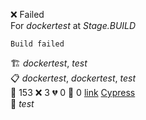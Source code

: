 ❌ Failed  
For _dockertest_ at _Stage.BUILD_ 

```
Build failed
```
🏗️  _dockertest_, _test_  
📋  _dockertest_, _dockertest_, _test_  
🧪 153 ❌ 3 💔 0 🙈 0 [link](http://localhost/tests) [Cypress](https://cypress.io)  
🚀  _test_  
